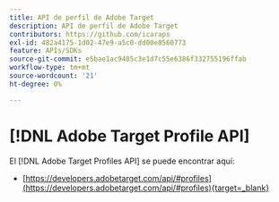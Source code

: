 ```yaml
---
title: API de perfil de Adobe Target
description: API de perfil de Adobe Target
contributors: https://github.com/icaraps
exl-id: 482a4175-1d02-47e9-a5c0-dd00e8560773
feature: APIs/SDKs
source-git-commit: e5bae1ac9485c3e1d7c55e6386f332755196ffab
workflow-type: tm+mt
source-wordcount: '21'
ht-degree: 0%

---
```


# [!DNL Adobe Target Profile API]

El [!DNL Adobe Target Profiles API] se puede encontrar aquí:

* [https://developers.adobetarget.com/api/#profiles](https://developers.adobetarget.com/api/#profiles){target=_blank}

